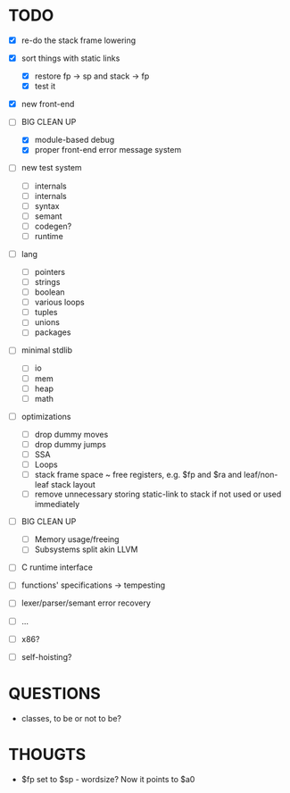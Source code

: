 # TODO
- [x] re-do the stack frame lowering
- [x] sort things with static links
    - [x] restore fp -> sp and stack -> fp
    - [x] test it
- [x] new front-end
- [ ] BIG CLEAN UP
    - [x] module-based debug
    - [x] proper front-end error message system
- [ ] new test system
    - [ ] internals
    - [ ] internals
    - [ ] syntax
    - [ ] semant
    - [ ] codegen?
    - [ ] runtime
- [ ] lang
    - [ ] pointers
    - [ ] strings
    - [ ] boolean
    - [ ] various loops
    - [ ] tuples
    - [ ] unions
    - [ ] packages
- [ ] minimal stdlib
    - [ ] io
    - [ ] mem
    - [ ] heap
    - [ ] math
- [ ] optimizations
    - [ ] drop dummy moves
    - [ ] drop dummy jumps
    - [ ] SSA
    - [ ] Loops
    - [ ] stack frame space ~ free registers, e.g. $fp and $ra and leaf/non-leaf stack layout
    - [ ] remove unnecessary storing static-link to stack if not used or used immediately
- [ ] BIG CLEAN UP
    - [ ] Memory usage/freeing
    - [ ] Subsystems split akin LLVM
- [ ] C runtime interface
- [ ] functions' specifications -> tempesting
- [ ] lexer/parser/semant error recovery

- [ ] ...

- [ ] x86?
- [ ] self-hoisting?

# QUESTIONS
- classes, to be or not to be?

# THOUGTS
- $fp set to $sp - wordsize? Now it points to $a0
